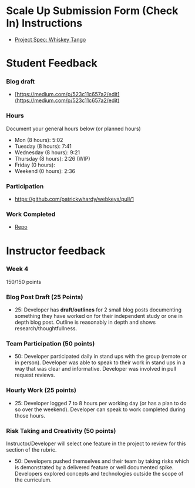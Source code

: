 # Scale Up Submission Form (Check In) Instructions

- [Project Spec: Whiskey Tango](https://github.com/turingschool/lesson_plans/blob/master/ruby_04-apis_and_scalability/independent_study_project.markdown)


# Student Feedback

### Blog draft

* [https://medium.com/p/523c11c657a2/edit](https://medium.com/p/523c11c657a2/edit)

### Hours

Document your general hours below (or planned hours)

- Mon (8 hours): 5:02
- Tuesday (8 hours): 7:41
- Wednesday (8 hours): 9:21
- Thursday (8 hours): 2:26 (WIP)
- Friday (0 hours):
- Weekend (0 hours): 2:36

### Participation

* https://github.com/patrickwhardy/webkeys/pull/1

### Work Completed

* [Repo](https://github.com/lingtran/girlsquad)

# Instructor feedback

### Week 4

150/150 points

### Blog Post Draft (25 Points)  

  * 25: Developer has **draft/outlines** for 2 small blog posts documenting something they have worked on for their independent study or one in depth blog post. Outline is reasonably in depth and shows research/thoughtfullness.

### Team Participation (50 points)

  * 50: Developer participated daily in stand ups with the group (remote or in person). Developer was able to speak to their work in stand ups in a way that was clear and informative. Developer was involved in pull request reviews.

### Hourly Work (25 points)

  * 25: Developer logged 7 to 8 hours per working day (or has a plan to do so over the weekend). Developer can speak to work completed during those hours.

### Risk Taking and Creativity (50 points)

Instructor/Developer will select one feature in the project to review for this section of the rubric.

  * 50: Developers pushed themselves and their team by taking risks which is demonstrated by a delivered feature or well documented spike. Developers explored concepts and technologies outside the scope of the curriculum.
